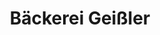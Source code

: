 ---
title: "Bäckerei Geißler"
url: /ostritz/baeckerei-geissler-an-den-schrebergaerten/
shop: Bäckerei
---